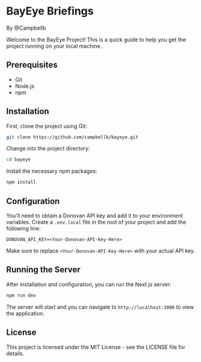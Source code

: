# BayEye Briefings

By @Campbellb

Welcome to the BayEye Project! This is a quick guide to help you get the project running on your local machine.

## Prerequisites

- Git
- Node.js
- npm

## Installation

First, clone the project using Git:

```bash
git clone https://github.com/campbellb/bayeye.git
```

Change into the project directory:

```bash
cd bayeye
```

Install the necessary npm packages:

```bash
npm install
```

## Configuration

You'll need to obtain a Donovan API key and add it to your environment variables. Create a `.env.local` file in the root of your project and add the following line:

```env
DONOVAN_API_KEY=<Your-Donovan-API-Key-Here>
```

Make sure to replace `<Your-Donovan-API-Key-Here>` with your actual API key.

## Running the Server

After installation and configuration, you can run the Next.js server:

```bash
npm run dev
```

The server will start and you can navigate to `http://localhost:3000` to view the application.

## License

This project is licensed under the MIT License - see the LICENSE file for details.
